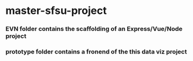 # master-sfsu-project
### EVN folder contains the scaffolding of an Express/Vue/Node project
### prototype folder contains a fronend of the this data viz project
